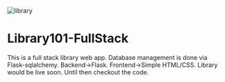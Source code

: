 ![library](https://user-images.githubusercontent.com/72384882/116003021-f59c8180-a619-11eb-9b23-676f45284f4e.jpg)
# Library101-FullStack
This is a full stack library web app. Database management is done via Flask-sqlalchemy. Backend->Flask. Frontend->Simple HTML/CSS.
Library would be live soon.
Until then checkout the code.
